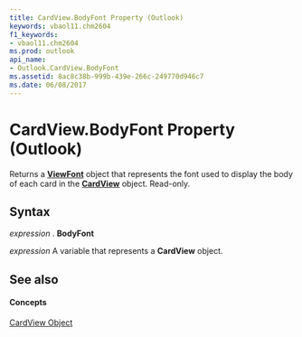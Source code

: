 ```yaml
---
title: CardView.BodyFont Property (Outlook)
keywords: vbaol11.chm2604
f1_keywords:
- vbaol11.chm2604
ms.prod: outlook
api_name:
- Outlook.CardView.BodyFont
ms.assetid: 8ac8c38b-999b-439e-266c-249770d946c7
ms.date: 06/08/2017
---
```



# CardView.BodyFont Property (Outlook)

Returns a **[ViewFont](viewfont-object-outlook.md)** object that represents the font used to display the body of each card in the **[CardView](cardview-object-outlook.md)** object. Read-only.


## Syntax

 _expression_ . **BodyFont**

 _expression_ A variable that represents a **CardView** object.


## See also


#### Concepts


[CardView Object](cardview-object-outlook.md)

